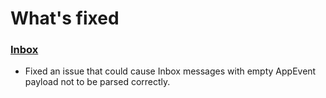 # What's fixed

### [Inbox](https://github.com/emartech/android-emarsys-sdk/wiki#7-messageinbox)

* Fixed an issue that could cause Inbox messages with empty AppEvent payload not to be parsed
  correctly.